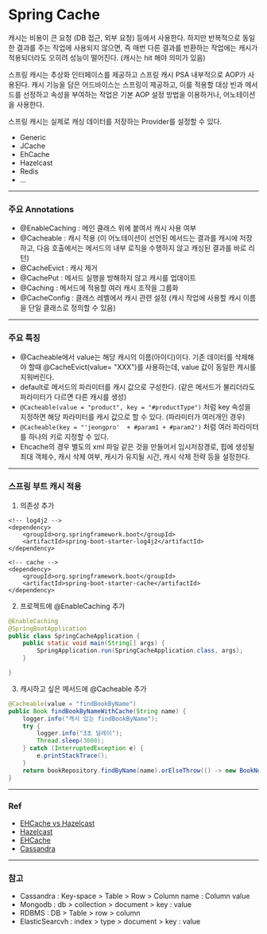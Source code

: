 # Spring Cache


캐시는 비용이 큰 요청 (DB 접근, 외부 요청) 등에서 사용한다. 하지만 반복적으로 동일한 결과를 주는 작업에 사용되지 않으면, 즉 매번 다른 결과를 반환하는 작업에는 캐시가 적용되더라도 오히려 성능이 떨어진다. (캐시는 hit 해야 의미가 있음)

스프링 캐시는 추상화 인터페이스를 제공하고 스프링 캐시 PSA 내부적으로 AOP가 사용된다. 캐시 기능을 담은 어드바이스는 스프링이 제공하고, 이를 적용할 대상 빈과 메서드를 선정하고 속성을 부여하는 작업은 기본 AOP 설정 방법을 이용하거나, 어노테이션을 사용한다. 

스프링 캐시는 실제로 캐싱 데이터를 저장하는 Provider를 설정할 수 있다. 

- Generic
- JCache
- EhCache
- Hazelcast
- Redis
- ...


---
### 주요 Annotations

- @EnableCaching : 메인 클래스 위에 붙여서 캐시 사용 여부
- @Cacheable : 캐시 적용 (이 어노테이션이 선언된 메서드는 결과를 캐시에 저장하고, 다음 호출에서는 메서드의 내부 로직을 수행하지 않고 캐싱된 결과를 바로 리턴)
- @CacheEvict : 캐시 제거
- @CachePut : 메서드 실행을 방해하지 않고 캐시를 업데이트
- @Caching : 메서드에 적용할 여러 캐시 조작을 그룹화
- @CacheConfig : 클래스 레벨에서 캐시 관련 설정 (캐시 작업에 사용할 캐시 이름을 단일 클래스로 정의할 수 있음)


---
### 주요 특징

- @Cacheable에서 value는 해당 캐시의 이름(아이디)이다. 기존 데이터를 삭제해야 할때 @CacheEvict(value= "XXX")를 사용하는데, value 값이 동일한 캐시를 지워버린다.
- default로 메서드의 파라미터를 캐시 값으로 구성한다. (같은 메서드가 불리더라도 파라미터가 다르면 다른 캐시를 생성)
- `@Cacheable(value = "product", key = "#productType")` 처럼 key 속성을 지정하면 해당 파라미터를 캐시 값으로 할 수 있다. (파라미터가 여러개인 경우)
- `@Cacheable(key = "'jeongpro'  + #param1 + #param2")` 처럼 여러 파라미터를 하나의 키로 지정할 수 있다.
- Ehcache의 경우 별도의 xml 파일 같은 것을 만들어서 임시저장경로, 힙에 생성될 최대 객체수, 캐시 삭제 여부, 캐시가 유지될 시간, 캐시 삭제 전략 등을 설정한다.


---
### 스프링 부트 캐시 적용

1. 의존성 추가

```maven
<!-- log4j2 -->
<dependency>
    <groupId>org.springframework.boot</groupId>
    <artifactId>spring-boot-starter-log4j2</artifactId>
</dependency>

<!-- cache -->
<dependency>
    <groupId>org.springframework.boot</groupId>
    <artifactId>spring-boot-starter-cache</artifactId>
</dependency>
```

2. 프로젝트에 @EnableCaching 추가

```java
@EnableCaching
@SpringBootApplication
public class SpringCacheApplication {
    public static void main(String[] args) {
        SpringApplication.run(SpringCacheApplication.class, args);
    }

}
```

3. 캐시하고 싶은 메서드에 @Cacheable 추가

```java
@Cacheable(value = "findBookByName")
public Book findBookByNameWithCache(String name) {
    logger.info("캐시 있는 findBookByName");
    try {
        logger.info("3초 딜레이");
        Thread.sleep(3000);
    } catch (InterruptedException e) {
        e.printStackTrace();
    }
    return bookRepository.findByName(name).orElseThrow(() -> new BookNotFoundException(name));
}
```

---
### Ref

- [EHCache vs Hazelcast](https://roynus.tistory.com/913)
- [Hazelcast](https://brunch.co.kr/@springboot/56)
- [EHCache](https://javacan.tistory.com/entry/133)
- [Cassandra](https://nicewoong.github.io/development/2018/02/11/cassandra-feature/)

---
### 참고

- Cassandra : Key-space > Table > Row > Column name : Column value
- Mongodb : db > collection > document > key : value
- RDBMS : DB > Table > row > column
- ElasticSearcvh : index > type > document > key : value
